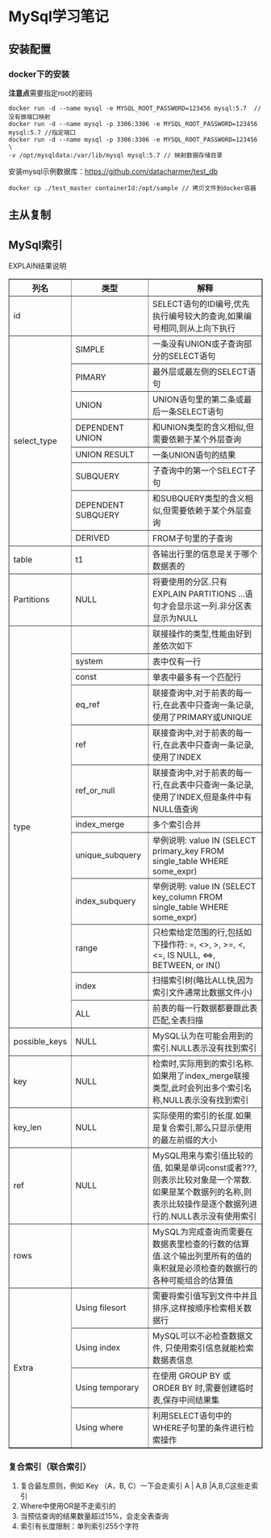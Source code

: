 

# MySql学习笔记

## 安装配置

### docker下的安装

**注意点**需要指定root的密码

```shell
docker run -d --name mysql -e MYSQL_ROOT_PASSWORD=123456 mysql:5.7  //没有做端口映射
docker run -d --name mysql -p 3306:3306 -e MYSQL_ROOT_PASSWORD=123456 mysql:5.7 //指定端口
docker run -d --name mysql -p 3306:3306 -e MYSQL_ROOT_PASSWORD=123456 \
-v /opt/mysqldata:/var/lib/mysql mysql:5.7 // 映射数据存储目录
```

安装mysql示例数据库：https://github.com/datacharmer/test_db

```
docker cp ./test_master containerId:/opt/sample // 拷贝文件到docker容器 
```



## 主从复制



## MySql索引

EXPLAIN结果说明


<table class="a164" border="1" cellspacing="0" cellpadding="0">
<tbody>
<tr><th>列名</th><th>类型</th><th>解释</th></tr>
<tr>
<td>id</td>
<td>&nbsp;</td>
<td>SELECT语句的ID编号,优先执行编号较大的查询,如果编号相同,则从上向下执行</td>
</tr>
<tr>
<td rowspan="8">select_type</td>
<td>SIMPLE</td>
<td>一条没有UNION或子查询部分的SELECT语句</td>
</tr>
<tr>
<td>PIMARY</td>
<td>最外层或最左侧的SELECT语句</td>
</tr>
<tr>
<td>UNION</td>
<td>UNION语句里的第二条或最后一条SELECT语句</td>
</tr>
<tr>
<td>DEPENDENT UNION</td>
<td>和UNION类型的含义相似,但需要依赖于某个外层查询</td>
</tr>
<tr>
<td>UNION RESULT</td>
<td>一条UNION语句的结果</td>
</tr>
<tr>
<td>SUBQUERY</td>
<td>子查询中的第一个SELECT子句</td>
</tr>
<tr>
<td>DEPENDENT SUBQUERY</td>
<td>和SUBQUERY类型的含义相似,但需要依赖于某个外层查询</td>
</tr>
<tr>
<td>DERIVED</td>
<td>FROM子句里的子查询</td>
</tr>
<tr>
<td>table</td>
<td>t1</td>
<td>各输出行里的信息是关于哪个数据表的</td>
</tr>
<tr>
<td>Partitions</td>
<td>NULL</td>
<td>将要使用的分区.只有EXPLAIN PARTITIONS ...语句才会显示这一列.非分区表显示为NULL</td>
</tr>
<tr>
<td rowspan="12">type</td>
<td>&nbsp;</td>
<td>联接操作的类型,性能由好到差依次如下</td>
</tr>
<tr>
<td>system</td>
<td>表中仅有一行</td>
</tr>
<tr>
<td>const</td>
<td>单表中最多有一个匹配行</td>
</tr>
<tr>
<td>eq_ref</td>
<td>联接查询中,对于前表的每一行,在此表中只查询一条记录,使用了PRIMARY或UNIQUE</td>
</tr>
<tr>
<td>ref</td>
<td>联接查询中,对于前表的每一行,在此表中只查询一条记录,使用了INDEX</td>
</tr>
<tr>
<td>ref_or_null</td>
<td>联接查询中,对于前表的每一行,在此表中只查询一条记录,使用了INDEX,但是条件中有NULL值查询</td>
</tr>
<tr>
<td>index_merge</td>
<td>多个索引合并</td>
</tr>
<tr>
<td>unique_subquery</td>
<td>举例说明: value IN (SELECT primary_key FROM single_table WHERE some_expr)</td>
</tr>
<tr>
<td>index_subquery</td>
<td>举例说明: value IN (SELECT key_column FROM single_table WHERE some_expr)</td>
</tr>
<tr>
<td>range</td>
<td>只检索给定范围的行,包括如下操作符: =, &lt;&gt;, &gt;, &gt;=, &lt;, &lt;=, IS NULL, &lt;=&gt;, BETWEEN, or IN()</td>
</tr>
<tr>
<td>index</td>
<td>扫描索引树(略比ALL快,因为索引文件通常比数据文件小)</td>
</tr>
<tr>
<td>ALL</td>
<td>前表的每一行数据都要跟此表匹配,全表扫描</td>
</tr>
<tr>
<td>possible_keys</td>
<td>NULL</td>
<td>MySQL认为在可能会用到的索引.NULL表示没有找到索引</td>
</tr>
<tr>
<td>key</td>
<td>NULL</td>
<td>检索时,实际用到的索引名称.如果用了index_merge联接类型,此时会列出多个索引名称,NULL表示没有找到索引</td>
</tr>
<tr>
<td>key_len</td>
<td>NULL</td>
<td>实际使用的索引的长度.如果是复合索引,那么只显示使用的最左前缀的大小</td>
</tr>
<tr>
<td>ref</td>
<td>NULL</td>
<td>MySQL用来与索引值比较的值, 如果是单词const或者???,则表示比较对象是一个常数.如果是某个数据列的名称,则表示比较操作是逐个数据列进行的.NULL表示没有使用索引</td>
</tr>
<tr>
<td>rows</td>
<td>&nbsp;</td>
<td>MySQL为完成查询而需要在数据表里检查的行数的估算值.这个输出列里所有的值的乘积就是必须检查的数据行的各种可能组合的估算值</td>
</tr>
<tr>
<td rowspan="4">Extra</td>
<td>Using filesort</td>
<td>需要将索引值写到文件中并且排序,这样按顺序检索相关数据行</td>
</tr>
<tr>
<td>Using index</td>
<td>MySQL可以不必检查数据文件, 只使用索引信息就能检索数据表信息</td>
</tr>
<tr>
<td>Using temporary</td>
<td>在使用 GROUP BY 或 ORDER BY 时,需要创建临时表,保存中间结果集</td>
</tr>
<tr>
<td>Using where</td>
<td>利用SELECT语句中的WHERE子句里的条件进行检索操作</td>
</tr>
</tbody>
</table>

### 复合索引（联合索引）

1. 复合最左原则，例如  Key （A，B, C）一下会走索引 A | A,B |A,B,C这些走索引
2. Where中使用OR是不走索引的
3. 当预估查询的结果数量超过15%，会走全表查询
4. 索引有长度限制：单列索引255个字符

